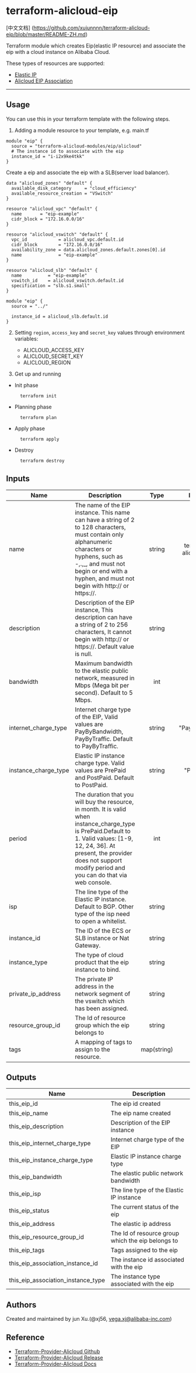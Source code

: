 # terraform-alicloud-eip
[中文文档] (https://github.com/xujunnnn/terraform-alicloud-eip/blob/master/README-ZH.md)

Terraform module which creates Eip(elastic IP resource) and associate the eip with a cloud instance on Alibaba Cloud.

These types of resources are supported:

* [Elastic IP ](https://www.terraform.io/docs/providers/alicloud/r/eip.html)
* [Alicloud EIP Association](https://www.terraform.io/docs/providers/alicloud/r/eip_association.html)
----------------------

Usage
-----
You can use this in your terraform template with the following steps.

1. Adding a module resource to your template, e.g. main.tf

```hcl
module "eip" {
  source = "terraform-alicloud-modules/eip/alicloud"
  # The instance id to associate with the eip
  instance_id = "i-i2x9ke4tkk"
}
```

Create a eip and associate the eip with a SLB(server load balancer).
```hcl
data "alicloud_zones" "default" {
  available_disk_category     = "cloud_efficiency"
  available_resource_creation = "VSwitch"
}

resource "alicloud_vpc" "default" {
  name       = "eip-example"
  cidr_block = "172.16.0.0/16"
}

resource "alicloud_vswitch" "default" {
  vpc_id            = alicloud_vpc.default.id
  cidr_block        = "172.16.0.0/16"
  availability_zone = data.alicloud_zones.default.zones[0].id
  name              = "eip-example"
}

resource "alicloud_slb" "default" {
  name          = "eip-example"
  vswitch_id    = alicloud_vswitch.default.id
  specification = "slb.s1.small"
}

module "eip" {
  source = "../"

  instance_id = alicloud_slb.default.id
}
```

2. Setting `region`, `access_key` and `secret_key` values through environment variables:

    - ALICLOUD_ACCESS_KEY
    - ALICLOUD_SECRET_KEY
    - ALICLOUD_REGION

3. Get up and running

* Init phase

        terraform init

* Planning phase

        terraform plan

* Apply phase

        terraform apply

* Destroy

        terraform destroy

## Inputs

| Name | Description | Type | Default | Required |
|------|-------------|:----:|:-----:|:-----:|
| name  | The name of the EIP instance. This name can have a string of 2 to 128 characters, must contain only alphanumeric characters or hyphens, such as -,.,_, and must not begin or end with a hyphen, and must not begin with http:// or https://. | string  | terraform-alicloud-eip  | no |
| description  | Description of the EIP instance, This description can have a string of 2 to 256 characters, It cannot begin with http:// or https://. Default value is null. | string  |""|   no  |
|bandwidth|Maximum bandwidth to the elastic public network, measured in Mbps (Mega bit per second). Default to 5 Mbps.|int|5|no|
|internet_charge_type|Internet charge type of the EIP, Valid values are PayByBandwidth, PayByTraffic. Default to PayByTraffic.|string|"PayByTraffic"|no|
|instance_charge_type|Elastic IP instance charge type. Valid values are PrePaid and PostPaid. Default to PostPaid.|string|"PostPaid"|no|
|period|The duration that you will buy the resource, in month. It is valid when instance_charge_type is PrePaid.Default to 1. Valid values: [1-9, 12, 24, 36]. At present, the provider does not support modify period and you can do that via web console.|int|1|no|
|isp|The line type of the Elastic IP instance. Default to BGP. Other type of the isp need to open a whitelist.|string|"BGP"|no|
|instance_id|The ID of the ECS or SLB instance or Nat Gateway.|string|   |yes|
|instance_type|The type of cloud product that the eip instance to bind.|string|""|no|
|private_ip_address|The private IP address in the network segment of the vswitch which has been assigned.|string|""|no|
|resource_group_id| The Id of resource group which the eip belongs to |string|""|no|
|tags| A mapping of tags to assign to the resource. |map(string)|{}|no|

## Outputs

| Name | Description |
|------|-------------|
| this_eip_id  | The eip id created  |
| this_eip_name  | The eip name created  |
| this_eip_description  | Description of the EIP instance  |
| this_eip_internet_charge_type|Internet charge type of the EIP|
| this_eip_instance_charge_type|Elastic IP instance charge type|
| this_eip_bandwidth|The elastic public network bandwidth |
| this_eip_isp |The line type of the Elastic IP instance |
| this_eip_status| The current status of the eip | 
| this_eip_address| The elastic ip address |
| this_eip_resource_group_id| The Id of resource group which the eip belongs to |
| this_eip_tags | Tags assigned to the eip|
| this_eip_association_instance_id | The instance id associated with the eip |
| this_eip_association_instance_type | The instance type associated with the eip |

Authors
---------
Created and maintained by jun Xu.(@xj56, vega.xj@alibaba-inc.com)

Reference
---------
* [Terraform-Provider-Alicloud Github](https://github.com/terraform-providers/terraform-provider-alicloud)
* [Terraform-Provider-Alicloud Release](https://releases.hashicorp.com/terraform-provider-alicloud/)
* [Terraform-Provider-Alicloud Docs](https://www.terraform.io/docs/providers/alicloud/index.html)

